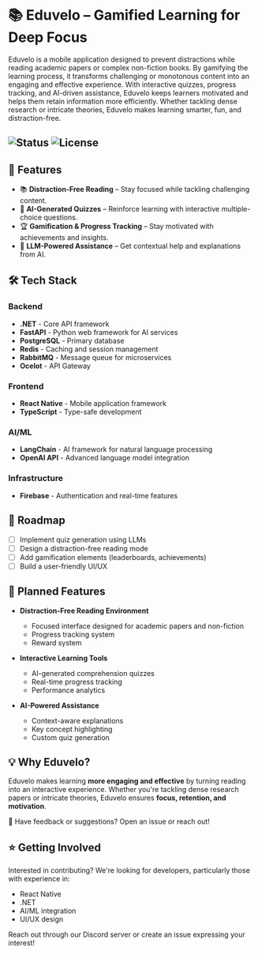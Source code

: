 # 📚 Eduvelo – Gamified Learning for Deep Focus  

Eduvelo is a mobile application designed to prevent distractions while reading academic papers or complex non-fiction books. By gamifying the learning process, it transforms challenging or monotonous content into an engaging and effective experience.
With interactive quizzes, progress tracking, and AI-driven assistance, Eduvelo keeps learners motivated and helps them retain information more efficiently. Whether tackling dense research or intricate theories, Eduvelo makes learning smarter, fun, and distraction-free.

![Status](https://img.shields.io/badge/status-in_development-yellow.svg)
![License](https://img.shields.io/badge/license-MIT-green.svg)
---
## 🚀 Features  
- 📚 **Distraction-Free Reading** – Stay focused while tackling challenging content.  
- 🎯 **AI-Generated Quizzes** – Reinforce learning with interactive multiple-choice questions.  
- 🏆 **Gamification & Progress Tracking** – Stay motivated with achievements and insights.  
- 🤖 **LLM-Powered Assistance** – Get contextual help and explanations from AI.  

## 🛠️ Tech Stack

### Backend
- **.NET** - Core API framework
- **FastAPI** - Python web framework for AI services
- **PostgreSQL** - Primary database
- **Redis** - Caching and session management
- **RabbitMQ** - Message queue for microservices
- **Ocelot** - API Gateway

### Frontend
- **React Native** - Mobile application framework
- **TypeScript** - Type-safe development

### AI/ML
- **LangChain** - AI framework for natural language processing
- **OpenAI API** - Advanced language model integration

### Infrastructure
- **Firebase** - Authentication and real-time features

## 📌 Roadmap  
- [ ] Implement quiz generation using LLMs  
- [ ] Design a distraction-free reading mode  
- [ ] Add gamification elements (leaderboards, achievements)  
- [ ] Build a user-friendly UI/UX  

## 🎯 Planned Features

- **Distraction-Free Reading Environment**
  - Focused interface designed for academic papers and non-fiction
  - Progress tracking system
  - Reward system

- **Interactive Learning Tools**
  - AI-generated comprehension quizzes
  - Real-time progress tracking
  - Performance analytics

- **AI-Powered Assistance**
  - Context-aware explanations
  - Key concept highlighting
  - Custom quiz generation

## 💡 Why Eduvelo?  
Eduvelo makes learning **more engaging and effective** by turning reading into an interactive experience. Whether you're tackling dense research papers or intricate theories, Eduvelo ensures **focus, retention, and motivation**.  

📩 Have feedback or suggestions? Open an issue or reach out!  

## ⭐ Getting Involved

Interested in contributing? We're looking for developers, particularly those with experience in:
- React Native
- .NET
- AI/ML integration
- UI/UX design

Reach out through our Discord server or create an issue expressing your interest!
